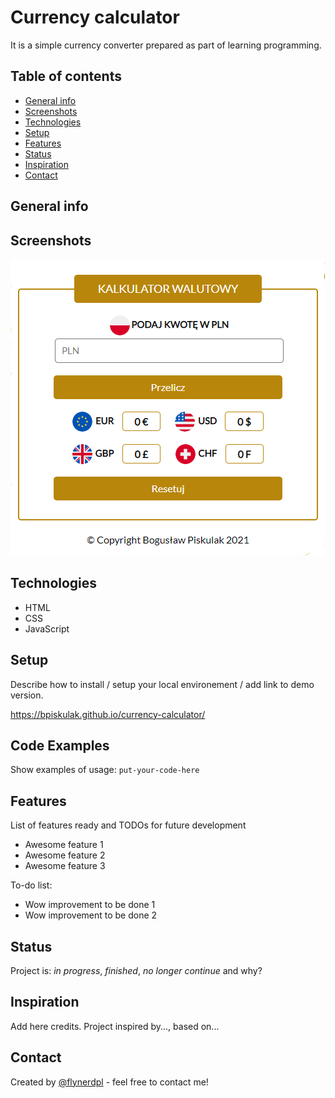 
# Currency calculator
It is a simple currency converter prepared as part of learning programming.

## Table of contents
* [General info](#general-info)
* [Screenshots](#screenshots)
* [Technologies](#technologies)
* [Setup](#setup)
* [Features](#features)
* [Status](#status)
* [Inspiration](#inspiration)
* [Contact](#contact)

## General info


## Screenshots
![Currency calculator](https://raw.githubusercontent.com/BPiskulak/currency-calculator/main/img/currency-calculator.png) 

## Technologies
* HTML
* CSS
* JavaScript

## Setup
Describe how to install / setup your local environement / add link to demo version.

https://bpiskulak.github.io/currency-calculator/

## Code Examples
Show examples of usage:
`put-your-code-here`

## Features
List of features ready and TODOs for future development
* Awesome feature 1
* Awesome feature 2
* Awesome feature 3

To-do list:
* Wow improvement to be done 1
* Wow improvement to be done 2

## Status
Project is: _in progress_, _finished_, _no longer continue_ and why?

## Inspiration
Add here credits. Project inspired by..., based on...

## Contact
Created by [@flynerdpl](https://www.flynerd.pl/) - feel free to contact me!
